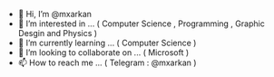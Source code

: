 - 👋 Hi, I’m @mxarkan
- 👀 I’m interested in ... ( Computer Science , Programming , Graphic Desgin and Physics )
- 🌱 I’m currently learning ... ( Computer Science )
- 💞️ I’m looking to collaborate on ... ( Microsoft )
- 📫 How to reach me ... ( Telegram : @mxarkan )

<!---
mxarkan/mxarkan is a ✨ special ✨ repository because its `README.md` (this file) appears on your GitHub profile.
You can click the Preview link to take a look at your changes.
--->
